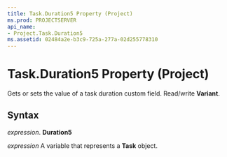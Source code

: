 ```yaml
---
title: Task.Duration5 Property (Project)
ms.prod: PROJECTSERVER
api_name:
- Project.Task.Duration5
ms.assetid: 02484a2e-b3c9-725a-277a-02d255778310
---
```



# Task.Duration5 Property (Project)

 Gets or sets the value of a task duration custom field. Read/write **Variant**.


## Syntax

 _expression_. **Duration5**

 _expression_ A variable that represents a **Task** object.


